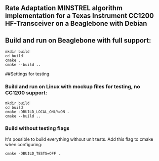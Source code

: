 ## Rate Adaptation MINSTREL algorithm implementation for a Texas Instrument CC1200 HF-Transceiver on a Beaglebone with Debian

## Build and run on Beaglebone with full support:
```
mkdir build
cd build
cmake .
cmake --build ..
```

##Settings for testing

### Build and run on Linux with mockup files for testing, no CC1200 support:
```
mkdir build
cd build
cmake -DBUILD_LOCAL_ONLY=ON .
cmake --build ..
```

### Build without testing flags
It's possible to build everything without unit tests.
Add this flag to cmake when configuring:
```
cmake -DBUILD_TESTS=OFF .
```